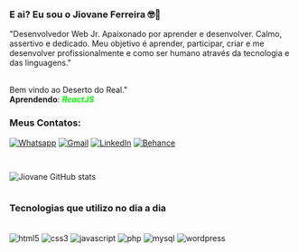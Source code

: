 ### E ai? Eu sou o Jiovane Ferreira 🤓🤔

"Desenvolvedor Web Jr. Apaixonado por aprender e desenvolver. Calmo, assertivo e dedicado. Meu objetivo é aprender, participar, criar e me desenvolver profissionalmente e como ser humano através da tecnologia e das linguagens."
<br />
<br /> 

Bem vindo ao Deserto do Real." <br />
<b>Aprendendo</b>:   <span style="color: #00FF00; font-weight: 700;"><i>ReactJS</i></span>

### Meus Contatos:

[![Whatsapp](https://img.shields.io/badge/WhatsApp-25D366?style=for-the-badge&logo=whatsapp&logoColor=white)](https://wa.me/5551994291879?text=Olá+Vim+Pelo+Github)
[![Gmail](https://img.shields.io/badge/Gmail-D14836?style=for-the-badge&logo=gmail&logoColor=white)](mailto:jiovane.ferreira@gmail.com)
[![LinkedIn](https://img.shields.io/badge/LinkedIn-0077B5?style=for-the-badge&logo=linkedin&logoColor=white)](https://www.linkedin.com/in/jiovane-da-silva-ferreira-21415560/)
[![Behance](https://img.shields.io/badge/-Behance-blue?style=for-the-badge&logo=behance&logoColor=white)](https://www.behance.net/jiovaneferreira/)
##

<div style="display: flex;">

![Jiovane GitHub stats](https://github-readme-stats.vercel.app/api?username=Jiovane-Ferreira&show_icons=true&theme=gotham&locale=pt-br)

</div>

### Tecnologias que utilizo no dia a dia

<div style="display: inline_block;"><br/>
    <img align="center" alt="html5" src="https://img.shields.io/badge/HTML5-E34F26?style=for-the-badge&logo=html5&logoColor=white"/>
    <img align="center" alt="css3" src="https://img.shields.io/badge/CSS3-1572B6?style=for-the-badge&logo=css3&logoColor=white"/>
    <img align="center" alt="javascript" src="https://img.shields.io/badge/JavaScript-F7DF1E?style=for-the-badge&logo=javascript&logoColor=black"/>
    <img align="center" alt="php" src="https://img.shields.io/badge/PHP-777BB4?style=for-the-badge&logo=php&logoColor=white"/>
    <img align="center" alt="mysql" src="https://img.shields.io/badge/MySQL-00000F?style=for-the-badge&logo=mysql&logoColor=white" />
    <img align="center" alt="wordpress" src="https://img.shields.io/badge/Wordpress-21759B?style=for-the-badge&logo=wordpress&logoColor=white" />

</div>
